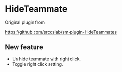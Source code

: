 # HideTeammate

Original plugin from

https://github.com/srcdslab/sm-plugin-HideTeammates

## New feature

* Un hide teammate with right click.
* Toggle right click setting.